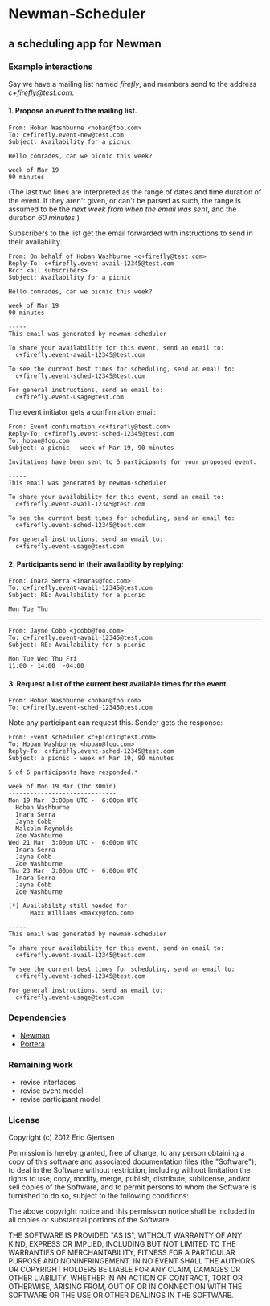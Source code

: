 # Newman-Scheduler
## a scheduling app for Newman

### Example interactions

Say we have a mailing list named _firefly_, and members send to the address
_c+firefly@test.com_.
 
#### 1. Propose an event to the mailing list.

    From: Hoban Washburne <hoban@foo.com>
    To: c+firefly.event-new@test.com
    Subject: Availability for a picnic

    Hello comrades, can we picnic this week?
    
    week of Mar 19
    90 minutes
    
(The last two lines are interpreted as the range of dates and time duration of 
the event. If they aren't given, or can't be parsed as such, the range is 
assumed to be the _next week from when the email was sent_, and the duration 
_60 minutes_.)

Subscribers to the list get the email forwarded with instructions to send in 
their availability.

    From: On behalf of Hoban Washburne <c+firefly@test.com>
    Reply-To: c+firefly.event-avail-12345@test.com
    Bcc: <all subscribers>
    Subject: Availability for a picnic

    Hello comrades, can we picnic this week?

    week of Mar 19
    90 minutes
    
    -----
    This email was generated by newman-scheduler

    To share your availability for this event, send an email to:
      c+firefly.event-avail-12345@test.com

    To see the current best times for scheduling, send an email to:
      c+firefly.event-sched-12345@test.com   

    For general instructions, send an email to:
      c+firefly.event-usage@test.com
      
 
The event initiator gets a confirmation email:

    From: Event confirmation <c+firefly@test.com>
    Reply-To: c+firefly.event-sched-12345@test.com
    To: hoban@foo.com
    Subject: a picnic - week of Mar 19, 90 minutes
 
    Invitations have been sent to 6 participants for your proposed event.
    
    -----
    This email was generated by newman-scheduler

    To share your availability for this event, send an email to:
      c+firefly.event-avail-12345@test.com

    To see the current best times for scheduling, send an email to:
      c+firefly.event-sched-12345@test.com   

    For general instructions, send an email to:
      c+firefly.event-usage@test.com

      
#### 2. Participants send in their availability by replying:

    From: Inara Serra <inaras@foo.com>
    To: c+firefly.event-avail-12345@test.com
    Subject: RE: Availability for a picnic

    Mon Tue Thu
    
------
    
    From: Jayne Cobb <jcobb@foo.com>
    To: c+firefly.event-avail-12345@test.com
    Subject: RE: Availability for a picnic

    Mon Tue Wed Thu Fri
    11:00 - 14:00  -04:00
    
    
#### 3. Request a list of the current best available times for the event.

    From: Hoban Washburne <hoban@foo.com>
    To: c+firefly.event-sched-12345@test.com

Note any participant can request this. Sender gets the response:

    From: Event scheduler <c+picnic@test.com>
    To: Hoban Washburne <hoban@foo.com>
    Reply-To: c+firefly.event-sched-12345@test.com
    Subject: a picnic - week of Mar 19, 90 minutes
    
    5 of 6 participants have responded.*
    
    week of Mon 19 Mar (1hr 30min) 
    ------------------------------
    Mon 19 Mar  3:00pm UTC -  6:00pm UTC
      Hoban Washburne
      Inara Serra
      Jayne Cobb
      Malcolm Reynolds
      Zoe Washburne
    Wed 21 Mar  3:00pm UTC -  6:00pm UTC
      Inara Serra
      Jayne Cobb
      Zoe Washburne
    Thu 23 Mar  3:00pm UTC -  6:00pm UTC
      Inara Serra
      Jayne Cobb
      Zoe Washburne

    [*] Availability still needed for:
          Maxx Williams <maxxy@foo.com> 

    -----
    This email was generated by newman-scheduler

    To share your availability for this event, send an email to:
      c+firefly.event-avail-12345@test.com

    To see the current best times for scheduling, send an email to:
      c+firefly.event-sched-12345@test.com   

    For general instructions, send an email to:
      c+firefly.event-usage@test.com

          

### Dependencies

  - [Newman](https://github.com/mendicant-university/newman)
  - [Portera](https://github.com/ericgj/portera)
  

### Remaining work

  - revise interfaces
  - revise event model
  - revise participant model
  

### License

Copyright (c) 2012 Eric Gjertsen

Permission is hereby granted, free of charge, to any person obtaining a copy of 
this software and associated documentation files (the "Software"), to deal in 
the Software without restriction, including without limitation the rights to 
use, copy, modify, merge, publish, distribute, sublicense, and/or sell copies of
 the Software, and to permit persons to whom the Software is furnished to do so,
 subject to the following conditions:

The above copyright notice and this permission notice shall be included in all 
copies or substantial portions of the Software.

THE SOFTWARE IS PROVIDED "AS IS", WITHOUT WARRANTY OF ANY KIND, EXPRESS OR 
IMPLIED, INCLUDING BUT NOT LIMITED TO THE WARRANTIES OF MERCHANTABILITY, FITNESS
 FOR A PARTICULAR PURPOSE AND NONINFRINGEMENT. IN NO EVENT SHALL THE AUTHORS OR 
COPYRIGHT HOLDERS BE LIABLE FOR ANY CLAIM, DAMAGES OR OTHER LIABILITY, WHETHER 
IN AN ACTION OF CONTRACT, TORT OR OTHERWISE, ARISING FROM, OUT OF OR IN 
CONNECTION WITH THE SOFTWARE OR THE USE OR OTHER DEALINGS IN THE SOFTWARE.
